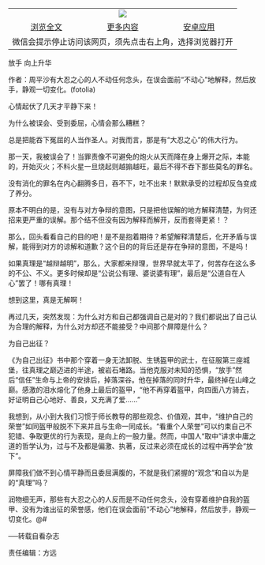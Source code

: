 

<table>
  <tr>
    <td align="center" colspan="3">
      <a href="https://github.com/ogate/ogate/blob/master/README.md"><img src="https://cloud.githubusercontent.com/assets/11880933/13434984/f430fae2-e012-11e5-814f-c2df1e82b247.jpg"/></a>
    </td>
  </tr>
  <tr>
    <td align="center">
      <a href="https://s3.ap-south-1.amazonaws.com/ogatem/oGate.htm?c817729&from=oNote">浏览全文</a>
    </td>
    <td align="center">
      <a href="https://s3.ap-south-1.amazonaws.com/ogatem/oGate.htm?from=oNote">更多内容</a>
    </td>
    <td align="center">
      <a href="https://raw.githubusercontent.com/ogate/up/master/ogate.apk">安卓应用</a>
    </td>
  </tr>
  <tr>
    <td align="center" colspan="3">
      微信会提示停止访问该网页，须先点击右上角，选择浏览器打开
    </td>
  </tr>
</table>    



放手  向上升华

作者：周平沙有大忍之心的人不动任何念头，在误会面前“不动心”地解释，然后放手，静观一切变化。(fotolia)




心情起伏了几天才平静下来！


为什么被误会、受到委屈，心情会那么糟糕？


总是把能吞下冤屈的人当作圣人。对我而言，那是有“大忍之心”的伟大行为。


那一天，我被误会了！当罪责像不可避免的炮火从天而降在身上爆开之际，本能的，开始灭火；不料火星一旦烧起则越搧越旺，最后不得不吞下那些莫名的罪名。


没有消化的罪名在内心翻腾多日，吞不下，吐不出来！默默承受的过程却反刍变成了养分。


原本不明白的是，没有与对方争辩的意图，只是把他误解的地方解释清楚，为何还招来更严重的误解。那个结不但没有因为解释而解开，反而套得更紧！？


那么，回头看看自己的目的吧！是不是抱着期待？希望解释清楚后，化开矛盾与误解，能得到对方的谅解和道歉？这个目的的背后还是存在争辩的意图，不是吗！


如果真理是“越辩越明”，那么，大家都来辩理，世界早就太平了，何苦存在这么多的不公、不义。更多时候却是“公说公有理、婆说婆有理”，最后是“公道自在人心”罢了！哪有真理！


想到这里，真是无解啊！


再过几天，突然发现：为什么对方和自己都强调自己是对的？我们都说出了自己认为合理的解释，为什么对方却还不能接受？中间那个屏障是什么？


为自己出征？


《为自己出征》书中那个穿着一身无法卸脱、生锈盔甲的武士，在征服第三座城堡，往真理之巅迈进的半途，被岩石堵路。当他克服对未知的恐惧，“放手”然后“信任”生命与上帝的安排后，掉落深谷。他在掉落的同时升华，最终掉在山峰之巅。感激的泪水熔化了他身上最后的盔甲，“他不再穿着盔甲，向四面八方骑去，好证明自己心地好、善良，又充满了爱&#8230;&#8230;”


我想到，从小到大我们习惯于师长教导的那些观念、价值观，其中，“维护自己的荣誉”如同盔甲般脱不下来并且与生命一同成长。“看重个人荣誉”可以约束自己不犯错、争取更优的行为表现，是向上的一股力量。然而，中国人“取中”讲求中庸之道的哲学认为，过与不及都是偏激、执著，反过来必须在成长的过程中再学会“放下”。


屏障我们做不到心情平静而且委屈满腹的，不就是我们紧握的“观念”和自以为是的“真理”吗？


润物细无声，那些有大忍之心的人反而是不动任何念头，没有穿着维护自我的盔甲、没有为谁出征的荣誉感，他们在误会面前“不动心”地解释，然后放手，静观一切变化。@#


──转载自看杂志


责任编辑：方远




